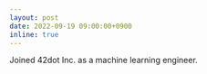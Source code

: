 ```yaml
---
layout: post
date: 2022-09-19 09:00:00+0900
inline: true
---
```


Joined 42dot Inc. as a machine learning engineer.
